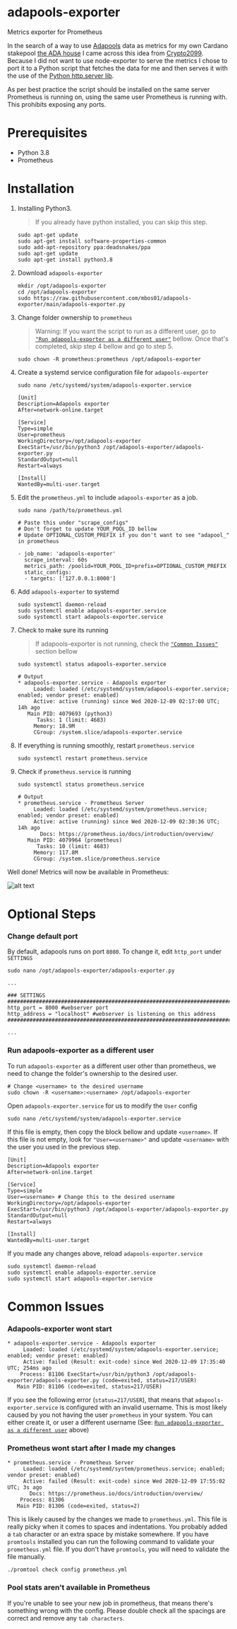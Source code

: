 # adapools-exporter
Metrics exporter for Prometheus

In the search of a way to use [Adapools](https://www.adapools.org) data as metrics for my own Cardano stakepool [the ADA house](https://the.adahou.se) I came across this idea from [Crypto2099](https://crypto2099.io/adding-pool-stats-to-grafana-dashboard/). Because I did not want to use node-exporter to serve the metrics I chose to port it to a Python script that fetches the data for me and then serves it with the use of the [Python http.server lib](https://docs.python.org/3/library/http.server.html).

As per best practice the script should be installed on the same server Prometheus is running on, using the same user Prometheus is running with. This prohibits exposing any ports.

# Prerequisites
* Python 3.8
* Prometheus

# Installation
1. Installing Python3. 
   > If you already have python installed, you can skip this step.
   ```
   sudo apt-get update
   sudo apt-get install software-properties-common
   sudo add-apt-repository ppa:deadsnakes/ppa
   sudo apt-get update
   sudo apt-get install python3.8
   ```

2. Download `adapools-exporter`
   ```
   mkdir /opt/adapools-exporter
   cd /opt/adapools-exporter
   sudo https://raw.githubusercontent.com/mbos01/adapools-exporter/main/adapools-exporter.py
   ```

3. Change folder ownership to `prometheus`
   > Warning: If you want the script to run as a different user, go to [`"Run adapools-exporter as a different user"`](#run-adapools-exporter-as-a-different-user) bellow. Once that's completed, skip step 4 bellow and go to step 5.
   ```
   sudo chown -R prometheus:prometheus /opt/adapools-exporter
   ```
   
4. Create a systemd service configuration file for `adapools-exporter`
   ```
   sudo nano /etc/systemd/system/adapools-exporter.service
   ```
   
   ```
   [Unit]
   Description=Adapools exporter
   After=network-online.target
   
   [Service]
   Type=simple
   User=prometheus
   WorkingDirectory=/opt/adapools-exporter
   ExecStart=/usr/bin/python3 /opt/adapools-exporter/adapools-exporter.py
   StandardOutput=null
   Restart=always
   
   [Install]
   WantedBy=multi-user.target
   ```

5. Edit the `prometheus.yml` to include `adapools-exporter` as a job.
   ```
   sudo nano /path/to/prometheus.yml
   ```
   ```
   # Paste this under "scrape_configs"
   # Don't forget to update YOUR_POOL_ID bellow
   # Update OPTIONAL_CUSTOM_PREFIX if you don't want to see "adapool_" in prometheus
   
   - job_name: 'adapools-exporter'
     scrape_interval: 60s
     metrics_path: /poolid=YOUR_POOL_ID+prefix=OPTIONAL_CUSTOM_PREFIX
     static_configs:
     - targets: ['127.0.0.1:8000']
   ```

6. Add `adapools-exporter` to systemd
   ```
   sudo systemctl daemon-reload
   sudo systemctl enable adapools-exporter.service
   sudo systemctl start adapools-exporter.service
   ```

7. Check to make sure its running
   > If adapools-exporter is not running, check the [`"Common Issues"`](#common-issues) section bellow
   ```
   sudo systemctl status adapools-exporter.service
   
   # Output
   * adapools-exporter.service - Adapools exporter
        Loaded: loaded (/etc/systemd/system/adapools-exporter.service; enabled; vendor preset: enabled)
        Active: active (running) since Wed 2020-12-09 02:17:00 UTC; 14h ago
      Main PID: 4079693 (python3)
         Tasks: 1 (limit: 4683)
        Memory: 18.9M
        CGroup: /system.slice/adapools-exporter.service
   ```

8. If everything is running smoothly, restart `prometheus.service`
   ```
   sudo systemctl restart prometheus.service
   ```

9. Check if `prometheus.service` is running
   ```
   sudo systemctl status prometheus.service
   
   # Output
   * prometheus.service - Prometheus Server
        Loaded: loaded (/etc/systemd/system/prometheus.service; enabled; vendor preset: enabled)
        Active: active (running) since Wed 2020-12-09 02:30:36 UTC; 14h ago
          Docs: https://prometheus.io/docs/introduction/overview/
      Main PID: 4079964 (prometheus)
         Tasks: 10 (limit: 4683)
        Memory: 117.8M
        CGroup: /system.slice/prometheus.service
   ```
Well done!
Metrics will now be available in Prometheus:<p>
![alt text](https://github.com/mbos01/adapools-exporter/blob/main/adapools.png?raw=true)

# Optional Steps

### Change default port
By default, adapools runs on port `8080`. To change it, edit `http_port` under `SETTINGS`
```
sudo nano /opt/adapools-exporter/adapools-exporter.py

...

### SETTINGS ####################################################################################
http_port = 8000 #webserver port
http_address = "localhost" #webserver is listening on this address
#################################################################################################

...
```

### Run adapools-exporter as a different user
To run `adapools-exporter` as a different user other than prometheus, we need to change the folder's ownership to the desired user.
```
# Change <username> to the desired username
sudo chown -R <username>:<username> /opt/adapools-exporter
```

Open `adapools-exporter.service` for us to modify the `User` config

```
sudo nano /etc/systemd/system/adapools-exporter.service
```

If this file is empty, then copy the block bellow and update `<username>`.
If this file is not empty, look for `"User=<username>"` and update `<username>` with the user you used in the previous step.

```
[Unit]
Description=Adapools exporter
After=network-online.target

[Service]
Type=simple
User=<username> # Change this to the desired username
WorkingDirectory=/opt/adapools-exporter
ExecStart=/usr/bin/python3 /opt/adapools-exporter/adapools-exporter.py
StandardOutput=null
Restart=always

[Install]
WantedBy=multi-user.target
```

If you made any changes above, reload `adapools-exporter.service`
```
sudo systemctl daemon-reload
sudo systemctl enable adapools-exporter.service
sudo systemctl start adapools-exporter.service
```

# Common Issues
### Adapools-exporter wont start
```
* adapools-exporter.service - Adapools exporter
     Loaded: loaded (/etc/systemd/system/adapools-exporter.service; enabled; vendor preset: enabled)
     Active: failed (Result: exit-code) since Wed 2020-12-09 17:35:40 UTC; 254ms ago
    Process: 81106 ExecStart=/usr/bin/python3 /opt/adapools-exporter/adapools-exporter.py (code=exited, status=217/USER)
   Main PID: 81106 (code=exited, status=217/USER)
```
If you see the following error (`status=217/USER`), that means that `adapools-exporter.service` is configured with an invalid username. 
This is most likely caused by you not having the user `prometheus` in your system. You can either create it, or user a different username (See: [`Run adapools-exporter as a different user`](#run-adapools-exporter-as-a-different-user) above)

### Prometheus wont start after I made my changes
```
* prometheus.service - Prometheus Server
     Loaded: loaded (/etc/systemd/system/prometheus.service; enabled; vendor preset: enabled)
     Active: failed (Result: exit-code) since Wed 2020-12-09 17:55:02 UTC; 3s ago
       Docs: https://prometheus.io/docs/introduction/overview/
    Process: 81306
   Main PID: 81306 (code=exited, status=2)
```
This is likely caused by the changes we made to `prometheus.yml`.
This file is really picky when it comes to spaces and indentations. You probably added a `tab` character or an extra space by mistake somewhere.
If you have `promtools` installed you can run the following command to validate your `prometheus.yml` file.
If you don't have `promtools`, you will need to validate the file manually.
```
./promtool check config prometheus.yml
```

### Pool stats aren't available in Prometheus
If you're unable to see your new job in prometheus, that means there's something wrong with the config.
Please double check all the spacings are correct and remove any `tab characters`. 
